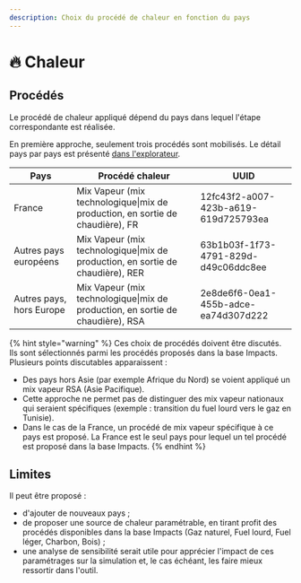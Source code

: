 ```yaml
---
description: Choix du procédé de chaleur en fonction du pays
---
```


# 🔥 Chaleur

## Procédés

Le procédé de chaleur appliqué dépend du pays dans lequel l'étape correspondante est réalisée.

En première approche, seulement trois procédés sont mobilisés. Le détail pays par pays est présenté [dans l'explorateur](https://ecobalyse.beta.gouv.fr/#/explore).

| Pays                     | Procédé chaleur                                                                | UUID                                 |
| ------------------------ | ------------------------------------------------------------------------------ | ------------------------------------ |
| France                   | Mix Vapeur (mix technologique\|mix de production, en sortie de chaudière), FR  | 12fc43f2-a007-423b-a619-619d725793ea |
| Autres pays européens    | Mix Vapeur (mix technologique\|mix de production, en sortie de chaudière), RER | 63b1b03f-1f73-4791-829d-d49c06ddc8ee |
| Autres pays, hors Europe | Mix Vapeur (mix technologique\|mix de production, en sortie de chaudière), RSA | 2e8de6f6-0ea1-455b-adce-ea74d307d222 |

{% hint style="warning" %}
Ces choix de procédés doivent être discutés. Ils sont sélectionnés parmi les procédés proposés dans la base Impacts. Plusieurs points discutables apparaissent :&#x20;

* Des pays hors Asie (par exemple Afrique du Nord) se voient appliqué un mix vapeur RSA (Asie Pacifique).
* Cette approche ne permet pas de distinguer des mix vapeur nationaux qui seraient spécifiques (exemple : transition du fuel lourd vers le gaz en Tunisie).
* Dans le cas de la France, un procédé de mix vapeur spécifique à ce pays est proposé. La France est le seul pays pour lequel un tel procédé est proposé dans la base Impacts.
{% endhint %}

## Limites

Il peut être proposé :&#x20;

* d'ajouter de nouveaux pays ;
* de proposer une source de chaleur paramétrable, en tirant profit des procédés disponibles dans la base Impacts (Gaz naturel, Fuel lourd, Fuel léger, Charbon, Bois) ;
* une analyse de sensibilité serait utile pour apprécier l'impact de ces paramétrages sur la simulation et, le cas échéant, les faire mieux ressortir dans l'outil.
